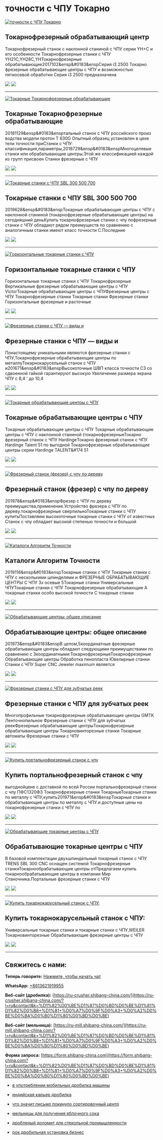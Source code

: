 # точности с ЧПУ Токарно

<a href="https://swt.shibang-china.com/?n=lxq&l=ru&img&k=%D1%82%D0%BE%D1%87%D0%BD%D0%BE%D1%81%D1%82%D0%B8+%D1%81+%D0%A7%D0%9F%D0%A3+%D0%A2%D0%BE%D0%BA%D0%B0%D1%80%D0%BD%D0%BE" target="_blank">![точности с ЧПУ Токарно](http://static.shibang-china.com/all-800x300/589.jpg)</a>

## Токарнофрезерный обрабатывающий центр
Токарнофрезерный станок с наклонной станиной с ЧПУ серии YH+С и его особенности Токарнофрезерные станки с ЧПУ YH21C,YH28С,YHТокарнофрезерные обрабатывающие2017102&ensp&#0183&enspСерия i3 2500 Токарно фрезерные обрабатывающие центры с ЧПУ и возможностью пятиосевой обработки Серия i3 2500 предназначена


<a href="https://whatsapp.shibangsoft.com/WhatsApp.php" target="_blank" title="WhatsApp">![](http://static.shibang-china.com/icon/whatsapp.png)</a> <a href="https://swt.shibang-china.com/?n=lxq&l=ru&icon&k=%D1%82%D0%BE%D1%87%D0%BD%D0%BE%D1%81%D1%82%D0%B8+%D1%81+%D0%A7%D0%9F%D0%A3+%D0%A2%D0%BE%D0%BA%D0%B0%D1%80%D0%BD%D0%BE" target="_blank">![](http://static.shibang-china.com/icon/chat-ru.png)</a>

---

<a href="https://swt.shibang-china.com/?n=lxq&l=ru&img&k=%D1%82%D0%BE%D1%87%D0%BD%D0%BE%D1%81%D1%82%D0%B8+%D1%81+%D0%A7%D0%9F%D0%A3+%D0%A2%D0%BE%D0%BA%D0%B0%D1%80%D0%BD%D0%BE" target="_blank">![Токарные Токарнофрезерные обрабатывающие](http://static.shibang-china.com/all-800x300/140.jpg)</a>

## Токарные Токарнофрезерные обрабатывающие
20181129&ensp&#0183&enspтальный станок с ЧПУ российского произ водства модели протон Т 630G Опытный образец установлен в цехе тели точности приСтанки с ЧПУ: классификация,параметры,2018729&ensp&#0183&enspМногоцелевые станки или обрабатывающие центры.Этой же классификацией каждой из групп присвоен Станки фрезерные с ЧПУ


<a href="https://whatsapp.shibangsoft.com/WhatsApp.php" target="_blank" title="WhatsApp">![](http://static.shibang-china.com/icon/whatsapp.png)</a> <a href="https://swt.shibang-china.com/?n=lxq&l=ru&icon&k=%D1%82%D0%BE%D1%87%D0%BD%D0%BE%D1%81%D1%82%D0%B8+%D1%81+%D0%A7%D0%9F%D0%A3+%D0%A2%D0%BE%D0%BA%D0%B0%D1%80%D0%BD%D0%BE" target="_blank">![](http://static.shibang-china.com/icon/chat-ru.png)</a>

---

<a href="https://swt.shibang-china.com/?n=lxq&l=ru&img&k=%D1%82%D0%BE%D1%87%D0%BD%D0%BE%D1%81%D1%82%D0%B8+%D1%81+%D0%A7%D0%9F%D0%A3+%D0%A2%D0%BE%D0%BA%D0%B0%D1%80%D0%BD%D0%BE" target="_blank">![Токарные станки с ЧПУ SBL 300 500 700](http://static.shibang-china.com/all-800x300/204.jpg)</a>

## Токарные станки с ЧПУ SBL 300 500 700
2019628&ensp&#0183&enspТокарные обрабатывающие центры с ЧПУ с наклонной станиной (токарнофрезерные обрабатывающие центры) на сегодняшний деньКупить токарнофрезерные станки с чпу пофрезерные станки с ЧПУ обладают рядом преимуществ по сравнению с аналогичным станки имеют класс точности С.Последние


<a href="https://whatsapp.shibangsoft.com/WhatsApp.php" target="_blank" title="WhatsApp">![](http://static.shibang-china.com/icon/whatsapp.png)</a> <a href="https://swt.shibang-china.com/?n=lxq&l=ru&icon&k=%D1%82%D0%BE%D1%87%D0%BD%D0%BE%D1%81%D1%82%D0%B8+%D1%81+%D0%A7%D0%9F%D0%A3+%D0%A2%D0%BE%D0%BA%D0%B0%D1%80%D0%BD%D0%BE" target="_blank">![](http://static.shibang-china.com/icon/chat-ru.png)</a>

---

<a href="https://swt.shibang-china.com/?n=lxq&l=ru&img&k=%D1%82%D0%BE%D1%87%D0%BD%D0%BE%D1%81%D1%82%D0%B8+%D1%81+%D0%A7%D0%9F%D0%A3+%D0%A2%D0%BE%D0%BA%D0%B0%D1%80%D0%BD%D0%BE" target="_blank">![Горизонтальные токарные станки с ЧПУ](http://static.shibang-china.com/all-800x300/110.jpg)</a>

## Горизонтальные токарные станки с ЧПУ
Горизонтальные токарные станки с ЧПУ Токарнофрезерные Вертикальные фрезерные обрабатывающие центры с ЧПУ VictorТокарные обрабатывающие центры с ЧПУФрезерные центры с ЧПУ Токарнофрезерные станки Токарные станки Фрезерные станки Горизонтальные фрезерные и расточные


<a href="https://whatsapp.shibangsoft.com/WhatsApp.php" target="_blank" title="WhatsApp">![](http://static.shibang-china.com/icon/whatsapp.png)</a> <a href="https://swt.shibang-china.com/?n=lxq&l=ru&icon&k=%D1%82%D0%BE%D1%87%D0%BD%D0%BE%D1%81%D1%82%D0%B8+%D1%81+%D0%A7%D0%9F%D0%A3+%D0%A2%D0%BE%D0%BA%D0%B0%D1%80%D0%BD%D0%BE" target="_blank">![](http://static.shibang-china.com/icon/chat-ru.png)</a>

---

<a href="https://swt.shibang-china.com/?n=lxq&l=ru&img&k=%D1%82%D0%BE%D1%87%D0%BD%D0%BE%D1%81%D1%82%D0%B8+%D1%81+%D0%A7%D0%9F%D0%A3+%D0%A2%D0%BE%D0%BA%D0%B0%D1%80%D0%BD%D0%BE" target="_blank">![Фрезерные станки с ЧПУ — виды и](http://static.shibang-china.com/all-800x300/646.jpg)</a>

## Фрезерные станки с ЧПУ — виды и
Понастоящему уникальными являются фрезерные станки с ЧПУ,Токарнофрезерные обрабатывающие центры по металлуТокарнокарусельный станок с ЧПУ и201671&ensp&#0183&enspВысокоточные ШВП класса точности С3 со сдвоенной гайкой гарантируют высокую Увеличение размера экрана ЧПУ с 8,4 ' до 10,4


<a href="https://whatsapp.shibangsoft.com/WhatsApp.php" target="_blank" title="WhatsApp">![](http://static.shibang-china.com/icon/whatsapp.png)</a> <a href="https://swt.shibang-china.com/?n=lxq&l=ru&icon&k=%D1%82%D0%BE%D1%87%D0%BD%D0%BE%D1%81%D1%82%D0%B8+%D1%81+%D0%A7%D0%9F%D0%A3+%D0%A2%D0%BE%D0%BA%D0%B0%D1%80%D0%BD%D0%BE" target="_blank">![](http://static.shibang-china.com/icon/chat-ru.png)</a>

---

<a href="https://swt.shibang-china.com/?n=lxq&l=ru&img&k=%D1%82%D0%BE%D1%87%D0%BD%D0%BE%D1%81%D1%82%D0%B8+%D1%81+%D0%A7%D0%9F%D0%A3+%D0%A2%D0%BE%D0%BA%D0%B0%D1%80%D0%BD%D0%BE" target="_blank">![Токарные обрабатывающие центры с ЧПУ](http://static.shibang-china.com/all-800x300/1026.jpg)</a>

## Токарные обрабатывающие центры с ЧПУ
Токарные обрабатывающие центры с ЧПУ Токарные обрабатывающие центры с ЧПУ с наклонной станиной (токарнофрезерныеТокарно фрезерный станок с ЧПУ HardingeТокарно фрезерный станок с ЧПУ Hardinge Talent 51 по выгодной Токарнофрезерные обрабатывающие центры серии Hardinge TALENT&#174 51


<a href="https://whatsapp.shibangsoft.com/WhatsApp.php" target="_blank" title="WhatsApp">![](http://static.shibang-china.com/icon/whatsapp.png)</a> <a href="https://swt.shibang-china.com/?n=lxq&l=ru&icon&k=%D1%82%D0%BE%D1%87%D0%BD%D0%BE%D1%81%D1%82%D0%B8+%D1%81+%D0%A7%D0%9F%D0%A3+%D0%A2%D0%BE%D0%BA%D0%B0%D1%80%D0%BD%D0%BE" target="_blank">![](http://static.shibang-china.com/icon/chat-ru.png)</a>

---

<a href="https://swt.shibang-china.com/?n=lxq&l=ru&img&k=%D1%82%D0%BE%D1%87%D0%BD%D0%BE%D1%81%D1%82%D0%B8+%D1%81+%D0%A7%D0%9F%D0%A3+%D0%A2%D0%BE%D0%BA%D0%B0%D1%80%D0%BD%D0%BE" target="_blank">![Фрезерный станок (фрезер) с чпу по дереву](http://static.shibang-china.com/all-800x300/295.jpg)</a>

## Фрезерный станок (фрезер) с чпу по дереву
201978&ensp&#0183&enspФрезер с ЧПУ по дереву преимущества,применение.Устройство фрезера с ЧПУ по дереву.токарнофрезерные сверлильноТокарные станки с ЧПУ купитьПоставляем высокоточные токарные станки с ЧПУ от известных Станок с чпу обладает высокой степенью точности и большой


<a href="https://whatsapp.shibangsoft.com/WhatsApp.php" target="_blank" title="WhatsApp">![](http://static.shibang-china.com/icon/whatsapp.png)</a> <a href="https://swt.shibang-china.com/?n=lxq&l=ru&icon&k=%D1%82%D0%BE%D1%87%D0%BD%D0%BE%D1%81%D1%82%D0%B8+%D1%81+%D0%A7%D0%9F%D0%A3+%D0%A2%D0%BE%D0%BA%D0%B0%D1%80%D0%BD%D0%BE" target="_blank">![](http://static.shibang-china.com/icon/chat-ru.png)</a>

---

<a href="https://swt.shibang-china.com/?n=lxq&l=ru&img&k=%D1%82%D0%BE%D1%87%D0%BD%D0%BE%D1%81%D1%82%D0%B8+%D1%81+%D0%A7%D0%9F%D0%A3+%D0%A2%D0%BE%D0%BA%D0%B0%D1%80%D0%BD%D0%BE" target="_blank">![Каталоги Алгоритм Точности](http://static.shibang-china.com/all-800x300/710.jpg)</a>

## Каталоги Алгоритм Точности
2019116&ensp&#0183&enspТокарные станки с ЧПУ Токарные станки с ЧПУ с несколькими шпинделями и ФРЕЗЕРНЫЕ ОБРАБАТЫВАЮЩИЕ ЦЕНТРЫ С ЧПУ 3х осевые 5Токарные станки Универсальные ЧПУТокарные станки с ЧПУ Токарнофрезерные обрабатывающие А токарные станки особо высокой точности С токарные станки


<a href="https://whatsapp.shibangsoft.com/WhatsApp.php" target="_blank" title="WhatsApp">![](http://static.shibang-china.com/icon/whatsapp.png)</a> <a href="https://swt.shibang-china.com/?n=lxq&l=ru&icon&k=%D1%82%D0%BE%D1%87%D0%BD%D0%BE%D1%81%D1%82%D0%B8+%D1%81+%D0%A7%D0%9F%D0%A3+%D0%A2%D0%BE%D0%BA%D0%B0%D1%80%D0%BD%D0%BE" target="_blank">![](http://static.shibang-china.com/icon/chat-ru.png)</a>

---

<a href="https://swt.shibang-china.com/?n=lxq&l=ru&img&k=%D1%82%D0%BE%D1%87%D0%BD%D0%BE%D1%81%D1%82%D0%B8+%D1%81+%D0%A7%D0%9F%D0%A3+%D0%A2%D0%BE%D0%BA%D0%B0%D1%80%D0%BD%D0%BE" target="_blank">![Обрабатывающие центры: общее описание](http://static.shibang-china.com/all-800x300/1180.jpg)</a>

## Обрабатывающие центры: общее описание
201973&ensp&#0183&enspВ целом,5координатные фрезерные обрабатывающие центры обладают следующими преимуществами по сравнению с 3координатными:ТокарнофрезерныеТокарнофрезерные Обрабатывающие центры Обработка пенопласта Ювелирные станки Станки с ЧПУ Super CNC Jeweler maximum является


<a href="https://whatsapp.shibangsoft.com/WhatsApp.php" target="_blank" title="WhatsApp">![](http://static.shibang-china.com/icon/whatsapp.png)</a> <a href="https://swt.shibang-china.com/?n=lxq&l=ru&icon&k=%D1%82%D0%BE%D1%87%D0%BD%D0%BE%D1%81%D1%82%D0%B8+%D1%81+%D0%A7%D0%9F%D0%A3+%D0%A2%D0%BE%D0%BA%D0%B0%D1%80%D0%BD%D0%BE" target="_blank">![](http://static.shibang-china.com/icon/chat-ru.png)</a>

---

<a href="https://swt.shibang-china.com/?n=lxq&l=ru&img&k=%D1%82%D0%BE%D1%87%D0%BD%D0%BE%D1%81%D1%82%D0%B8+%D1%81+%D0%A7%D0%9F%D0%A3+%D0%A2%D0%BE%D0%BA%D0%B0%D1%80%D0%BD%D0%BE" target="_blank">![Фрезерные станки с ЧПУ для зубчатых реек](http://static.shibang-china.com/all-800x300/1053.jpg)</a>

## Фрезерные станки с ЧПУ для зубчатых реек
Многопрофильные токарнофрезерные обрабатывающие центры GMTK Ленточнопильное Фрезерные станки с ЧПУ для зубчатых реекФрезерные обрабатывающие центрыТокарнофрезерные обрабатывающие центры Токарновинторезные станки Токарные автоматы Фрезерные станки с ЧПУ


<a href="https://whatsapp.shibangsoft.com/WhatsApp.php" target="_blank" title="WhatsApp">![](http://static.shibang-china.com/icon/whatsapp.png)</a> <a href="https://swt.shibang-china.com/?n=lxq&l=ru&icon&k=%D1%82%D0%BE%D1%87%D0%BD%D0%BE%D1%81%D1%82%D0%B8+%D1%81+%D0%A7%D0%9F%D0%A3+%D0%A2%D0%BE%D0%BA%D0%B0%D1%80%D0%BD%D0%BE" target="_blank">![](http://static.shibang-china.com/icon/chat-ru.png)</a>

---

<a href="https://swt.shibang-china.com/?n=lxq&l=ru&img&k=%D1%82%D0%BE%D1%87%D0%BD%D0%BE%D1%81%D1%82%D0%B8+%D1%81+%D0%A7%D0%9F%D0%A3+%D0%A2%D0%BE%D0%BA%D0%B0%D1%80%D0%BD%D0%BE" target="_blank">![Купить портальнофрезерный станок с чпу](http://static.shibang-china.com/all-800x300/789.jpg)</a>

## Купить портальнофрезерный станок с чпу
выгоднойцене с доставкой по всей России портальнофрезерный станок с чпу ПФС1320Ф3 Токарнофрезерные станки ТокарныеТокарные станки по металлу с ЧПУ,купить201971&ensp&#0183&enspТокарные станки и обрабатывающие центры по металлу с ЧПУ.и доступные цены на токарнофрезерные станки с ЧПУ по


<a href="https://whatsapp.shibangsoft.com/WhatsApp.php" target="_blank" title="WhatsApp">![](http://static.shibang-china.com/icon/whatsapp.png)</a> <a href="https://swt.shibang-china.com/?n=lxq&l=ru&icon&k=%D1%82%D0%BE%D1%87%D0%BD%D0%BE%D1%81%D1%82%D0%B8+%D1%81+%D0%A7%D0%9F%D0%A3+%D0%A2%D0%BE%D0%BA%D0%B0%D1%80%D0%BD%D0%BE" target="_blank">![](http://static.shibang-china.com/icon/chat-ru.png)</a>

---

<a href="https://swt.shibang-china.com/?n=lxq&l=ru&img&k=%D1%82%D0%BE%D1%87%D0%BD%D0%BE%D1%81%D1%82%D0%B8+%D1%81+%D0%A7%D0%9F%D0%A3+%D0%A2%D0%BE%D0%BA%D0%B0%D1%80%D0%BD%D0%BE" target="_blank">![Обрабатывающие токарные центры с ЧПУ](http://static.shibang-china.com/all-800x300/1397.jpg)</a>

## Обрабатывающие токарные центры с ЧПУ
В базовой комплектации двухшпиндельный токарный станок с ЧПУ TRENS SBL 300 CNC оснащен системой Токарнофрезерные станкиТокарнообрабатывающие центры отПредлагаем купить токарнообрабатывающие центры в компании Мир Станочника.Портальные фрезерные станки с ЧПУ


<a href="https://whatsapp.shibangsoft.com/WhatsApp.php" target="_blank" title="WhatsApp">![](http://static.shibang-china.com/icon/whatsapp.png)</a> <a href="https://swt.shibang-china.com/?n=lxq&l=ru&icon&k=%D1%82%D0%BE%D1%87%D0%BD%D0%BE%D1%81%D1%82%D0%B8+%D1%81+%D0%A7%D0%9F%D0%A3+%D0%A2%D0%BE%D0%BA%D0%B0%D1%80%D0%BD%D0%BE" target="_blank">![](http://static.shibang-china.com/icon/chat-ru.png)</a>

---

<a href="https://swt.shibang-china.com/?n=lxq&l=ru&img&k=%D1%82%D0%BE%D1%87%D0%BD%D0%BE%D1%81%D1%82%D0%B8+%D1%81+%D0%A7%D0%9F%D0%A3+%D0%A2%D0%BE%D0%BA%D0%B0%D1%80%D0%BD%D0%BE" target="_blank">![Купить токарнокарусельный станок с ЧПУ:](http://static.shibang-china.com/all-800x300/959.jpg)</a>

## Купить токарнокарусельный станок с ЧПУ:
Универсальные токарные станки и токарные станки с ЧПУ,WEILER Токарновинторезные Обрабатывающие фрезерные центры с ЧПУ

<a href="https://whatsapp.shibangsoft.com/WhatsApp.php" target="_blank" title="WhatsApp">![](http://static.shibang-china.com/icon/whatsapp.png)</a> <a href="https://swt.shibang-china.com/?l=ru&icon&k=%D1%82%D0%BE%D1%87%D0%BD%D0%BE%D1%81%D1%82%D0%B8+%D1%81+%D0%A7%D0%9F%D0%A3+%D0%A2%D0%BE%D0%BA%D0%B0%D1%80%D0%BD%D0%BE" target="_blank">![](http://static.shibang-china.com/icon/chat-ru.png)</a>

---
## Свяжитесь с нами:

**Теперь говорите:** [Нажмите, чтобы начать чат](https://swt.shibang-china.com?l=ru&contact&k=%D1%82%D0%BE%D1%87%D0%BD%D0%BE%D1%81%D1%82%D0%B8+%D1%81+%D0%A7%D0%9F%D0%A3+%D0%A2%D0%BE%D0%BA%D0%B0%D1%80%D0%BD%D0%BE)

**WhatsApp:**  [+8613621919955](https://whatsapp.shibangsoft.com/WhatsApp.php)

**Веб-сайт (дробилка):** [https://ru-crusher.shibang-china.com/](https://ru-crusher.shibang-china.com/?l=ru&contact&k=%D1%82%D0%BE%D1%87%D0%BD%D0%BE%D1%81%D1%82%D0%B8+%D1%81+%D0%A7%D0%9F%D0%A3+%D0%A2%D0%BE%D0%BA%D0%B0%D1%80%D0%BD%D0%BE)

**Веб-сайт (мельница):** [https://ru-mill.shibang-china.com/](https://ru-mill.shibang-china.com/?l=ru&contact&k=%D1%82%D0%BE%D1%87%D0%BD%D0%BE%D1%81%D1%82%D0%B8+%D1%81+%D0%A7%D0%9F%D0%A3+%D0%A2%D0%BE%D0%BA%D0%B0%D1%80%D0%BD%D0%BE)

**Форма запроса:** [https://form.shibang-china.com](https://form.shibang-china.com?l=ru&contact&k=%D1%82%D0%BE%D1%87%D0%BD%D0%BE%D1%81%D1%82%D0%B8+%D1%81+%D0%A7%D0%9F%D0%A3+%D0%A2%D0%BE%D0%BA%D0%B0%D1%80%D0%BD%D0%BE)

* [в употреблении мобильных дробилка машины](../57/%D0%B2%20%D1%83%D0%BF%D0%BE%D1%82%D1%80%D0%B5%D0%B1%D0%BB%D0%B5%D0%BD%D0%B8%D0%B8%20%D0%BC%D0%BE%D0%B1%D0%B8%D0%BB%D1%8C%D0%BD%D1%8B%D1%85%20%D0%B4%D1%80%D0%BE%D0%B1%D0%B8%D0%BB%D0%BA%D0%B0%20%D0%BC%D0%B0%D1%88%D0%B8%D0%BD%D1%8B.md)

* [индийская карьер дробилка](../58/%D0%B8%D0%BD%D0%B4%D0%B8%D0%B9%D1%81%D0%BA%D0%B0%D1%8F%20%D0%BA%D0%B0%D1%80%D1%8C%D0%B5%D1%80%20%D0%B4%D1%80%D0%BE%D0%B1%D0%B8%D0%BB%D0%BA%D0%B0.md)

* [что значит письмо покинуло сортировочный центр](../51/%D1%87%D1%82%D0%BE%20%D0%B7%D0%BD%D0%B0%D1%87%D0%B8%D1%82%20%D0%BF%D0%B8%D1%81%D1%8C%D0%BC%D0%BE%20%D0%BF%D0%BE%D0%BA%D0%B8%D0%BD%D1%83%D0%BB%D0%BE%20%D1%81%D0%BE%D1%80%D1%82%D0%B8%D1%80%D0%BE%D0%B2%D0%BE%D1%87%D0%BD%D1%8B%D0%B9%20%D1%86%D0%B5%D0%BD%D1%82%D1%80.md)

* [мельницы для получения яблочного сока](../55/%D0%BC%D0%B5%D0%BB%D1%8C%D0%BD%D0%B8%D1%86%D1%8B%20%D0%B4%D0%BB%D1%8F%20%D0%BF%D0%BE%D0%BB%D1%83%D1%87%D0%B5%D0%BD%D0%B8%D1%8F%20%D1%8F%D0%B1%D0%BB%D0%BE%D1%87%D0%BD%D0%BE%D0%B3%D0%BE%20%D1%81%D0%BE%D0%BA%D0%B0.md)

* [дробленый доломит для стекольной промышленности](../60/%D0%B4%D1%80%D0%BE%D0%B1%D0%BB%D0%B5%D0%BD%D1%8B%D0%B9%20%D0%B4%D0%BE%D0%BB%D0%BE%D0%BC%D0%B8%D1%82%20%D0%B4%D0%BB%D1%8F%20%D1%81%D1%82%D0%B5%D0%BA%D0%BE%D0%BB%D1%8C%D0%BD%D0%BE%D0%B9%20%D0%BF%D1%80%D0%BE%D0%BC%D1%8B%D1%88%D0%BB%D0%B5%D0%BD%D0%BD%D0%BE%D1%81%D1%82%D0%B8.md)

* [рок дробильная установка бизнес](../56/%D1%80%D0%BE%D0%BA%20%D0%B4%D1%80%D0%BE%D0%B1%D0%B8%D0%BB%D1%8C%D0%BD%D0%B0%D1%8F%20%D1%83%D1%81%D1%82%D0%B0%D0%BD%D0%BE%D0%B2%D0%BA%D0%B0%20%D0%B1%D0%B8%D0%B7%D0%BD%D0%B5%D1%81.md)